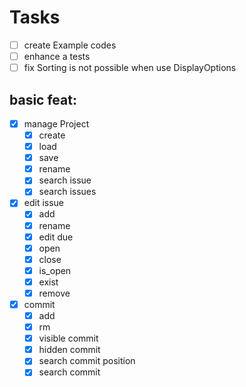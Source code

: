 # Tasks

- [ ] create Example codes
- [ ] enhance a tests
- [ ] fix Sorting is not possible when use DisplayOptions

## basic feat:

- [x] manage Project
  - [x] create
  - [x] load
  - [x] save
  - [x] rename
  - [x] search issue
  - [x] search issues
- [x] edit issue
  - [x] add
  - [x] rename
  - [x] edit due
  - [x] open
  - [x] close
  - [x] is_open
  - [x] exist
  - [x] remove
- [x] commit
  - [x] add
  - [x] rm
  - [x] visible commit
  - [x] hidden commit
  - [x] search commit position
  - [x] search commit
